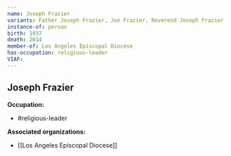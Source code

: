 ```yaml
---
name: Joseph Frazier
variants: Father Joseph Frazier, Joe Frazier, Reverend Joseph Frazier
instance-of: person
birth: 1937
death: 2014
member-of: Los Angeles Episcopal Diocese
has-occupation: religious-leader
VIAF: 
---
```

## Joseph Frazier

**Occupation:** 
- #religious-leader

**Associated organizations:** 
- [[Los Angeles Episcopal Diocese]]